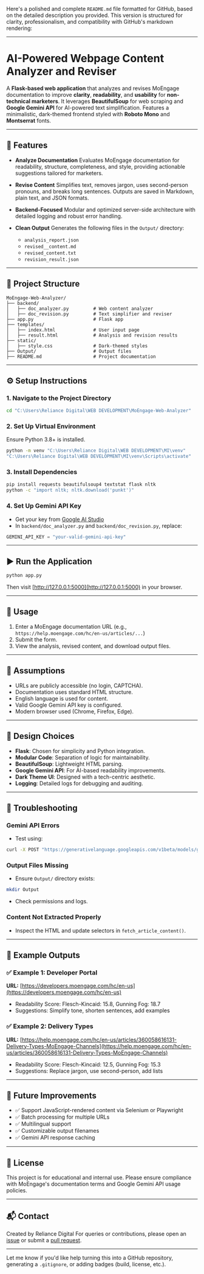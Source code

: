 Here's a polished and complete `README.md` file formatted for GitHub, based on the detailed description you provided. This version is structured for clarity, professionalism, and compatibility with GitHub's markdown rendering:

---

# AI-Powered Webpage Content Analyzer and Reviser

A **Flask-based web application** that analyzes and revises MoEngage documentation to improve **clarity**, **readability**, and **usability** for **non-technical marketers**. It leverages **BeautifulSoup** for web scraping and **Google Gemini API** for AI-powered text simplification. Features a minimalistic, dark-themed frontend styled with **Roboto Mono** and **Montserrat** fonts.

---

## 🚀 Features

* **Analyze Documentation**
  Evaluates MoEngage documentation for readability, structure, completeness, and style, providing actionable suggestions tailored for marketers.

* **Revise Content**
  Simplifies text, removes jargon, uses second-person pronouns, and breaks long sentences. Outputs are saved in Markdown, plain text, and JSON formats.

* **Backend-Focused**
  Modular and optimized server-side architecture with detailed logging and robust error handling.

* **Clean Output**
  Generates the following files in the `Output/` directory:

  * `analysis_report.json`
  * `revised__content.md`
  * `revised_content.txt`
  * `revision_result.json`

---

## 📁 Project Structure

```
MoEngage-Web-Analyzer/
├── backend/
│   ├── doc_analyzer.py         # Web content analyzer
│   ├── doc_revision.py         # Text simplifier and reviser
├── app.py                      # Flask app
├── templates/
│   ├── index.html              # User input page
│   ├── result.html             # Analysis and revision results
├── static/
│   ├── style.css               # Dark-themed styles
├── Output/                     # Output files
├── README.md                   # Project documentation
```

---

## ⚙️ Setup Instructions

### 1. Navigate to the Project Directory

```bash
cd "C:\Users\Reliance Digital\WEB DEVELOPMENT\MoEngage-Web-Analyzer"
```

### 2. Set Up Virtual Environment

Ensure Python 3.8+ is installed.

```bash
python -m venv "C:\Users\Reliance Digital\WEB DEVELOPMENT\MI\venv"
"C:\Users\Reliance Digital\WEB DEVELOPMENT\MI\venv\Scripts\activate"
```

### 3. Install Dependencies

```bash
pip install requests beautifulsoup4 textstat flask nltk
python -c "import nltk; nltk.download('punkt')"
```

### 4. Set Up Gemini API Key

* Get your key from [Google AI Studio](https://aistudio.google.com/app/apikey)
* In `backend/doc_analyzer.py` and `backend/doc_revision.py`, replace:

```python
GEMINI_API_KEY = "your-valid-gemini-api-key"
```

---

## ▶️ Run the Application

```bash
python app.py
```

Then visit [http://127.0.0.1:5000](http://127.0.0.1:5000) in your browser.

---

## 🧪 Usage

1. Enter a MoEngage documentation URL (e.g., `https://help.moengage.com/hc/en-us/articles/...`)
2. Submit the form.
3. View the analysis, revised content, and download output files.

---

## 🧠 Assumptions

* URLs are publicly accessible (no login, CAPTCHA).
* Documentation uses standard HTML structure.
* English language is used for content.
* Valid Google Gemini API key is configured.
* Modern browser used (Chrome, Firefox, Edge).

---

## 🎨 Design Choices

* **Flask**: Chosen for simplicity and Python integration.
* **Modular Code**: Separation of logic for maintainability.
* **BeautifulSoup**: Lightweight HTML parsing.
* **Google Gemini API**: For AI-based readability improvements.
* **Dark Theme UI**: Designed with a tech-centric aesthetic.
* **Logging**: Detailed logs for debugging and auditing.

---

## 🧰 Troubleshooting

### Gemini API Errors

* Test using:

```bash
curl -X POST "https://generativelanguage.googleapis.com/v1beta/models/gemini-1.5-flash:generateContent?key=your-key" -H "Content-Type: application/json" -d '{"contents":[{"parts":[{"text":"Hello"}]}]}'
```

### Output Files Missing

* Ensure `Output/` directory exists:

```bash
mkdir Output
```

* Check permissions and logs.

### Content Not Extracted Properly

* Inspect the HTML and update selectors in `fetch_article_content()`.

---

## 🧾 Example Outputs

### ✅ Example 1: Developer Portal

**URL:** [https://developers.moengage.com/hc/en-us](https://developers.moengage.com/hc/en-us)

* Readability Score: Flesch-Kincaid: 15.8, Gunning Fog: 18.7
* Suggestions: Simplify tone, shorten sentences, add examples

### ✅ Example 2: Delivery Types

**URL:** [https://help.moengage.com/hc/en-us/articles/360058616131-Delivery-Types-MoEngage-Channels](https://help.moengage.com/hc/en-us/articles/360058616131-Delivery-Types-MoEngage-Channels)

* Readability Score: Flesch-Kincaid: 12.5, Gunning Fog: 15.3
* Suggestions: Replace jargon, use second-person, add lists

---

## 🌟 Future Improvements

* ✅ Support JavaScript-rendered content via Selenium or Playwright
* ✅ Batch processing for multiple URLs
* ✅ Multilingual support
* ✅ Customizable output filenames
* ✅ Gemini API response caching

---

## 📄 License

This project is for educational and internal use. Please ensure compliance with MoEngage's documentation terms and Google Gemini API usage policies.

---

## 📬 Contact

Created by Reliance Digital
For queries or contributions, please open an [issue](https://github.com/your-repo/issues) or submit a [pull request](https://github.com/your-repo/pulls).

---

Let me know if you'd like help turning this into a GitHub repository, generating a `.gitignore`, or adding badges (build, license, etc.).

